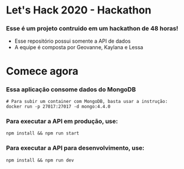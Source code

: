 # Let's Hack 2020 - Hackathon

### Esse é um projeto contruido em um hackathon de 48 horas!

- Esse repositório possui somente a API de dados
- A equipe é composta por Geovanne, Kaylana e Lessa

# Comece agora

### Essa aplicação consome dados do MongoDB

``` docker
# Para subir um container com MongoDB, basta usar a instrução: 
docker run -p 27017:27017 -d mongo:4.4.0
```
### Para executar a API em produção, use:
```
npm install && npm run start
```
### Para executar a API para desenvolvimento, use:
```
npm install && npm run dev
```

